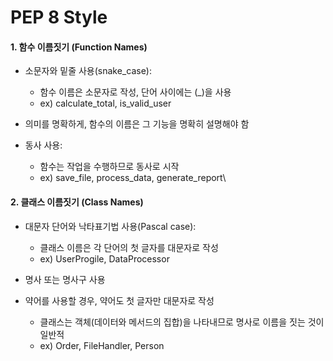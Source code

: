 # PEP 8 Style

#### 1. **함수 이름짓기 (Function Names)**

*   소문자와 밑줄 사용(snake\_case):

    * 함수 이름은 소문자로 작성, 단어 사이에는 (\_)을 사용
    * ex) calculate\_total, is\_valid\_user


* 의미를 명확하게, 함수의 이름은 그 기능을 명확히 설명해야 함
* 동사 사용:
  * 함수는 작업을 수행하므로 동사로 시작
  * ex) save\_file, process\_data, generate\_report\


#### 2. **클래스 이름짓기 (Class Names)**

*   대문자 단어와 낙타표기법 사용(Pascal case):

    * 클래스 이름은 각 단어의 첫 글자를 대문자로 작성
    * ex) UserProgile, DataProcessor


* 명사 또는 명사구 사용
*   약어를 사용할 경우, 약어도 첫 글자만 대문자로 작성

    * 클래스는 객체(데이터와 메서드의 집합)을 나타내므로 명사로 이름을 짓는 것이 일반적
    * ex) Order, FileHandler, Person



